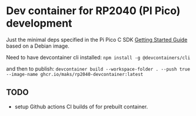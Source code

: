 # Dev container for RP2040 (PI Pico) development

Just the minimal deps specified in the Pi Pico C SDK [Getting Started Guide](https://datasheets.raspberrypi.com/pico/getting-started-with-pico.pdf) based on a Debian image.

Need to have devcontainer cli installed:
`npm install -g @devcontainers/cli`

and then to publish:
`devcontainer build --workspace-folder . --push true --image-name ghcr.io/maks/rp2040-devcontainer:latest`

## TODO

* setup Github actions CI builds of for prebuilt container.